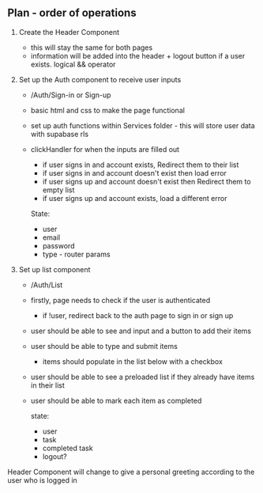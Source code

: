## Plan - order of operations

1) Create the Header Component
    - this will stay the same for both pages 
    - information will be added into the header + logout button if a user exists. logical && operator

2) Set up the Auth component to receive user inputs 
    - /Auth/Sign-in or Sign-up
    - basic html and css to make the page functional
    - set up auth functions within Services folder - this will store user data with supabase rls
    - clickHandler for when the inputs are filled out 
        - if user signs in and account exists, Redirect them to their list
        - if user signs in and account doesn't exist then load error
        - if user signs up and account doesn't exist then Redirect them to empty list
        - if user signs up and account exists, load a different error 

        State: 
        - user
        - email
        - password 
        - type - router params

3) Set up list component 
    - /Auth/List
    - firstly, page needs to check if the user is authenticated
        - if !user, redirect back to the auth page to sign in or sign up 
    - user should be able to see and input and a button to add their items
    - user should be able to type and submit items 
        - items should populate in the list below with a checkbox 
    - user should be able to see a preloaded list if they already have items in their list 
    - user should be able to mark each item as completed 

        state: 
        - user
        - task 
        - completed task
        - logout? 
    
Header Component will change to give a personal greeting according to the user who is logged in 